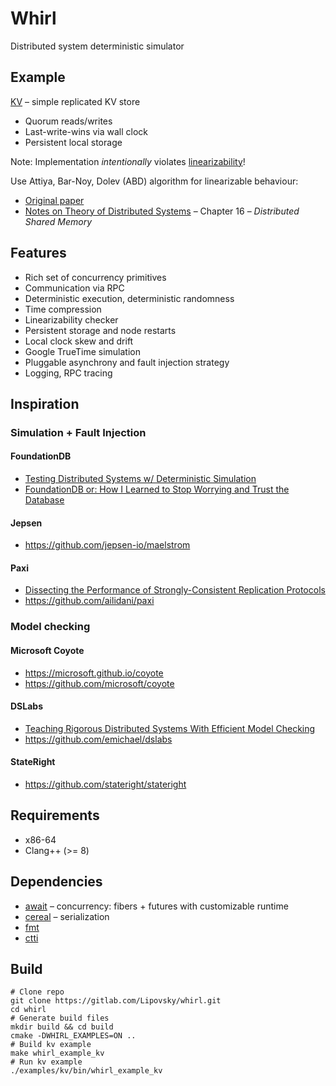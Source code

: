 # Whirl

Distributed system deterministic simulator

## Example

[KV](/examples/kv/main.cpp) – simple replicated KV store

- Quorum reads/writes
- Last-write-wins via wall clock
- Persistent local storage

Note: Implementation _intentionally_ violates [linearizability](https://jepsen.io/consistency/models/linearizable)!

Use Attiya, Bar-Noy, Dolev (ABD) algorithm for linearizable behaviour:
- [Original paper](https://groups.csail.mit.edu/tds/papers/Attiya/TM-423.pdf)
- [Notes on Theory of Distributed Systems](https://www.cs.yale.edu/homes/aspnes/classes/465/notes.pdf) – Chapter 16 – _Distributed Shared Memory_

## Features

* Rich set of concurrency primitives
* Communication via RPC
* Deterministic execution, deterministic randomness
* Time compression
* Linearizability checker
* Persistent storage and node restarts
* Local clock skew and drift
* Google TrueTime simulation
* Pluggable asynchrony and fault injection strategy
* Logging, RPC tracing

## Inspiration

### Simulation + Fault Injection

#### FoundationDB
- [Testing Distributed Systems w/ Deterministic Simulation](https://www.youtube.com/watch?v=4fFDFbi3toc)
- [FoundationDB or: How I Learned to Stop Worrying and Trust the Database](https://www.youtube.com/watch?v=OJb8A6h9jQQ&list=PLSE8ODhjZXjagqlf1NxuBQwaMkrHXi-iz&index=22)

#### Jepsen
- https://github.com/jepsen-io/maelstrom

#### Paxi
- [Dissecting the Performance of Strongly-Consistent Replication Protocols](https://cse.buffalo.edu/~demirbas/publications/dissecting.pdf)
- https://github.com/ailidani/paxi

### Model checking

#### Microsoft Coyote

- https://microsoft.github.io/coyote
- https://github.com/microsoft/coyote

#### DSLabs
- [Teaching Rigorous Distributed Systems With Efficient Model Checking](https://ellismichael.com/papers/dslabs-eurosys19.pdf)
- https://github.com/emichael/dslabs  

#### StateRight
- https://github.com/stateright/stateright

## Requirements

- x86-64
- Clang++ (>= 8)

## Dependencies

- [await](https://gitlab.com/Lipovsky/await) – concurrency: fibers + futures with customizable runtime
- [cereal](https://github.com/USCiLab/cereal) – serialization
- [fmt](https://github.com/fmtlib/fmt)
- [ctti](https://github.com/Manu343726/ctti)

## Build

```shell
# Clone repo
git clone https://gitlab.com/Lipovsky/whirl.git 
cd whirl
# Generate build files
mkdir build && cd build
cmake -DWHIRL_EXAMPLES=ON ..
# Build kv example
make whirl_example_kv
# Run kv example
./examples/kv/bin/whirl_example_kv
